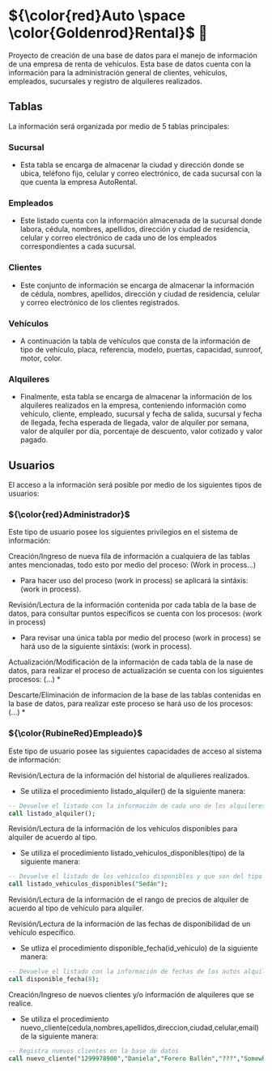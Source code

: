 # ${\color{red}Auto \space \color{Goldenrod}Rental}$ :red_car:

Proyecto de creación de una base de datos para el manejo de información de una empresa de renta de vehículos. Esta base de datos cuenta con la información para la administración general de clientes, vehículos, empleados, sucursales y registro de alquileres realizados.

## Tablas
La información será organizada por medio de 5 tablas principales:

### Sucursal
* Esta tabla se encarga de almacenar la ciudad y dirección donde se ubica, teléfono fijo, celular y correo electrónico, de cada sucursal con la que cuenta la empresa AutoRental.

### Empleados
* Este listado cuenta con la información almacenada de la sucursal donde labora, cédula, nombres, apellidos, dirección y ciudad de residencia, celular y correo electrónico de cada uno de los empleados correspondientes a cada sucursal.

### Clientes
* Este conjunto de información se encarga de almacenar la información de cédula, nombres, apellidos, dirección y ciudad de residencia, celular y correo electrónico de los clientes registrados.

### Vehículos
* A continuación la tabla de vehículos que consta de la información de tipo de vehículo, placa, referencia, modelo, puertas, capacidad, sunroof, motor, color.

### Alquileres
* Finalmente, esta tabla se encarga de almacenar la información de los alquileres realizados en la empresa, conteniendo información como vehículo, cliente, empleado, sucursal y fecha de salida, sucursal y fecha de llegada, fecha esperada de llegada, valor de alquiler por semana, valor de alquiler por día, porcentaje de descuento, valor cotizado y valor pagado.

## Usuarios
El acceso a la información será posible por medio de los siguientes tipos de usuarios:

### ${\color{red}Administrador}$
Este tipo de usuario posee los siguientes privilegios en el sistema de información:

Creación/Ingreso de nueva fila de información a cualquiera de las tablas antes mencionadas, todo esto por medio del proceso: (Work in process...)
* Para hacer uso del proceso (work in process) se aplicará la sintáxis: (work in process).

Revisión/Lectura de la información contenida por cada tabla de la base de datos, para consultar puntos específicos se cuenta con los procesos: (work in process)
* Para revisar una única tabla por medio del proceso (work in process) se hará uso de la siguiente sintáxis: (work in process).

Actualización/Modificación de la información de cada tabla de la nase de datos, para realizar el proceso de actualización se cuenta con los siguientes procesos: (...)
* 

Descarte/Eliminación de informacion de la base de las tablas contenidas en la base de datos, para realizar este proceso se hará uso de los procesos: (...)
* 

### ${\color{RubineRed}Empleado}$ 
Este tipo de usuario posee las siguientes capacidades de acceso al sistema de información:

Revisión/Lectura de la información del historial de alquilieres realizados.
* Se utiliza el procedimiento listado_alquiler() de la siguiente manera:
```sql
-- Devuelve el listado con la información de cada uno de los alquileres realizados por los clientes
call listado_alquiler();
```

Revisión/Lectura de la información de los vehículos disponibles para alquiler de acuerdo al tipo.
* Se utiliza el procedimiento listado_vehiculos_disponibles(tipo) de la siguiente manera:
```sql
-- Devuelve el listado de los vehìculos disponibles y que son del tipo especificado entre paréntesis
call listado_vehiculos_disponibles("Sedán");
```

Revisión/Lectura de la información de el rango de precios de alquiler de acuerdo al tipo de vehículo para alquiler.

Revisión/Lectura de la información de las fechas de disponibilidad de un vehículo específico.
* Se utliza el procedimiento disponible_fecha(id_vehiculo) de la siguiente manera:
```sql
-- Devuelve el listado con la información de fechas de los autos alquilados
call disponible_fecha(8);
```

Creación/Ingreso de nuevos clientes y/o información de alquileres que se realice.
* Se utiliza el procedimiento nuevo_cliente(cedula,nombres,apellidos,direccion,ciudad,celular,email) de la siguiente manera:
```sql
-- Registra nuevos clientes en la base de datos
call nuevo_cliente("1299978900","Daniela","Forero Ballén","???","Somewhere","123456","test@gmail.com");
```
